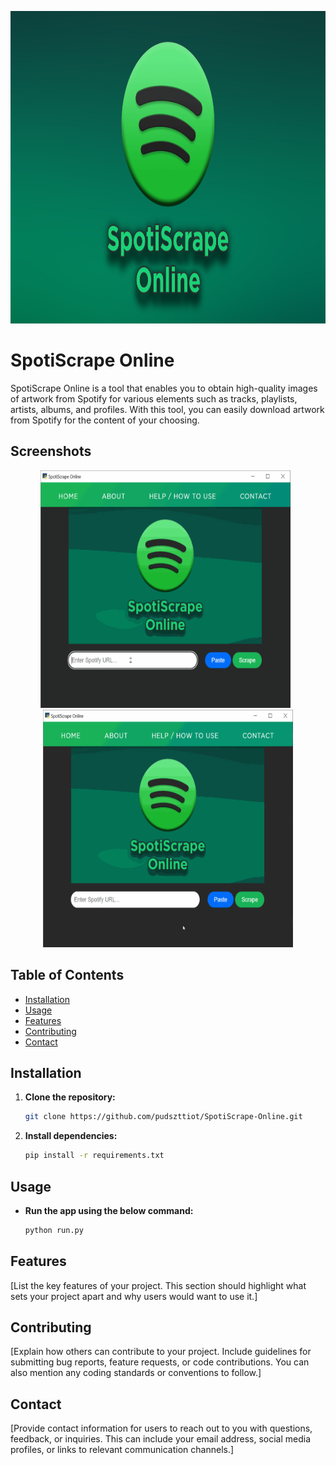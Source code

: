 <p align="center">
  <img width="660" height="500" src="https://raw.githubusercontent.com/pudszttiot/SpotiScrape-Online/main/Images/spotiscrapeonline2.png">
</p>

# SpotiScrape Online

SpotiScrape Online is a tool that enables you to obtain high-quality images of artwork from Spotify for various elements such as tracks, playlists, artists, albums, and profiles. With this tool, you can easily download artwork from Spotify for the content of your choosing.

## Screenshots

<p align="center"> 
<img width="400" height="380" src="https://raw.githubusercontent.com/pudszttiot/SpotiScrape-Online/main/Images/spotiscrape2.gif" alt="Screenshot-GIF-1" border="0">
  &nbsp;
<img width="400" height="380" src="https://raw.githubusercontent.com/pudszttiot/SpotiScrape-Online/main/Images/spotiscrape.gif" alt="Screenshot-GIF-2" border="0">
  </p>

## Table of Contents

- [Installation](#installation)
- [Usage](#usage)
- [Features](#features)
- [Contributing](#contributing)
- [Contact](#contact)

## Installation

1. **Clone the repository:**
   ```bash
   git clone https://github.com/pudszttiot/SpotiScrape-Online.git
   ```

2. **Install dependencies:**
   ```bash
   pip install -r requirements.txt
   ```

## Usage
- **Run the app using the below command:**
   ```bash
   python run.py
   ```




## Features

[List the key features of your project. This section should highlight what sets your project apart and why users would want to use it.]

## Contributing

[Explain how others can contribute to your project. Include guidelines for submitting bug reports, feature requests, or code contributions. You can also mention any coding standards or conventions to follow.]

## Contact

[Provide contact information for users to reach out to you with questions, feedback, or inquiries. This can include your email address, social media profiles, or links to relevant communication channels.]
